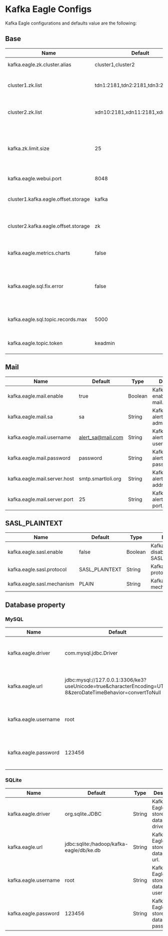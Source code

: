 # Kafka Eagle Configs

Kafka Eagle configurations and defaults value are the following:

## Base
| Name  | Default | Type | Describe |
| --  | -- | -- | -- |
|kafka.eagle.zk.cluster.alias|cluster1,cluster2|String|Multi-kafka cluser alias.|
|cluster1.zk.list|tdn1:2181,tdn2:2181,tdn3:2181|String|Kafka cluster1 zookeeper address.|
|cluster2.zk.list|xdn10:2181,xdn11:2181,xdn12:2181|String|Kafka cluster2 zookeeper address.|
|kafka.zk.limit.size|25|Int|Kafka Eagle maximum number of connections for the Zookeeper client.|
|kafka.eagle.webui.port|8048|Int|Kafka Eagle WebUI port.|
|cluster1.kafka.eagle.offset.storage|kafka|String|Kafka offsets stored in kafka topic.|
|cluster2.kafka.eagle.offset.storage|zk|String|Kafka offsets stored in zookeeper.|
|kafka.eagle.metrics.charts|false|Boolean|Kafka Eagle default disable metrics.|
|kafka.eagle.sql.fix.error|false|Boolean|Kafka Eagle default disable fixed kafka sql query error.|
|kafka.eagle.sql.topic.records.max|5000|Long|Kafka Eagle SQL query topic max records.|
|kafka.eagle.topic.token|keadmin|String|Kafka Eagle delete topic token.|

## Mail
| Name  | Default | Type | Describe |
| --  | -- | -- | -- |
|kafka.eagle.mail.enable|true|Boolean|Kafka Eagle enable alert mail.|
|kafka.eagle.mail.sa|sa|String|Kafka Eagle alert administrators.|
|kafka.eagle.mail.username|alert_sa@mail.com|String|Kafka Eagle alert server username.|
|kafka.eagle.mail.password|password|String|Kafka Eagle alert server password.|
|kafka.eagle.mail.server.host|smtp.smartloli.org|String|Kafka Eagle alert server address.|
|kafka.eagle.mail.server.port|25|String|Kafka Eagle alert server port.|

## SASL_PLAINTEXT
| Name  | Default | Type | Describe |
| --  | -- | -- | -- |
|kafka.eagle.sasl.enable|false|Boolean|Kafka Eagle disable SASL_PLAINTEXT.|
|kafka.eagle.sasl.protocol|SASL_PLAINTEXT|String|Kafka Eagle SASL protocol.|
|kafka.eagle.sasl.mechanism|PLAIN|String|Kafka Eagle SASL mechanism.|

## Database property

### MySQL
| Name  | Default | Type | Describe |
| --  | -- | -- | -- |
|kafka.eagle.driver|com.mysql.jdbc.Driver|String|Kafka Eagle store database driver.|
|kafka.eagle.url|jdbc:mysql://127.0.0.1:3306/ke3?useUnicode=true&characterEncoding=UTF-8&zeroDateTimeBehavior=convertToNull|String|Kafka Eagle store database url.|
|kafka.eagle.username|root|String|Kafka Eagle store database username.|
|kafka.eagle.password|123456|String|Kafka Eagle store database password.|

### SQLite
| Name  | Default | Type | Describe |
| --  | -- | -- | -- |
|kafka.eagle.driver|org.sqlite.JDBC|String|Kafka Eagle store database driver.|
|kafka.eagle.url|jdbc:sqlite:/hadoop/kafka-eagle/db/ke.db|String|Kafka Eagle store database url.|
|kafka.eagle.username|root|String|Kafka Eagle store database username.|
|kafka.eagle.password|123456|String|Kafka Eagle store database password.|
